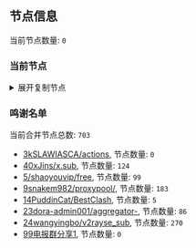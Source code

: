 
## 节点信息
当前节点数量: `0`
### 当前节点
<details>
  <summary>展开复制节点</summary>

    

</details>

### 鸣谢名单
当前合并节点总数: `703`
- [3kSLAWIASCA/actions](https://github.com/kSLAWIASCA/actions), 节点数量: `0`
- [40xJins/x.sub](https://github.com/0xJins/x.sub), 节点数量: `124`
- [5/shaoyouvip/free](https://github.com/shaoyouvip/free), 节点数量: `99`
- [9snakem982/proxypool/](https://github.com/snakem982/proxypool/), 节点数量: `183`
- [14PuddinCat/BestClash](https://github.com/PuddinCat/BestClash), 节点数量: `5`
- [23dora-admin001/aggregator-](https://github.com/dora-admin001/aggregator-), 节点数量: `86`
- [24wangyingbo/v2rayse_sub](https://github.com/wangyingbo/v2rayse_sub), 节点数量: `270`
- [99电报群分享1](https://github.com/cdddbc/getAirport), 节点数量: `0`


